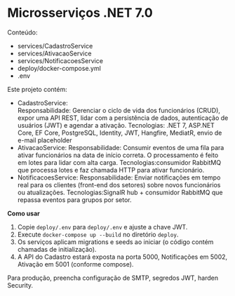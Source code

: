 # Microsserviços .NET 7.0

Conteúdo:
- services/CadastroService
- services/AtivacaoService
- services/NotificacoesService
- deploy/docker-compose.yml
- .env

Este projeto contém:
- CadastroService:  
Responsabilidade: Gerenciar o ciclo de vida dos funcionários (CRUD), expor uma API REST, lidar com a persistência de dados, autenticação de usuários (JWT) e agendar a ativação.
Tecnologias: .NET 7, ASP.NET Core, EF Core, PostgreSQL, Identity, JWT, Hangfire, MediatR, envio de e-mail placeholder
- AtivacaoService: 
Responsabilidade: Consumir eventos de uma fila para ativar funcionários na data de início correta. O processamento é feito em lotes para lidar com alta carga.
Tecnologias:consumidor RabbitMQ que processa lotes e faz chamada HTTP para ativar funcionário.
- NotificacoesService: 
Responsabilidade: Enviar notificações em tempo real para os clientes (front-end dos setores) sobre novos funcionários ou atualizações.
Tecnologias:SignalR hub + consumidor RabbitMQ que repassa eventos para grupos por setor.

**Como usar**
1. Copie `deploy/.env` para `deploy/.env` e ajuste a chave JWT.
2. Execute `docker-compose up --build` no diretório `deploy`.
3. Os serviços aplicam migrations e seeds ao iniciar (o código contém chamadas de initialização).
4. A API do Cadastro estará exposta na porta 5000, Notificações em 5002, Ativação em 5001 (conforme compose).

Para produção, preencha configuração de SMTP, segredos JWT, harden Security.

